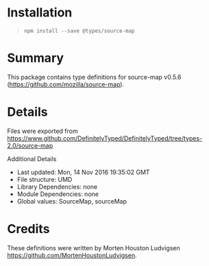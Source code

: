 # Installation
> `npm install --save @types/source-map`

# Summary
This package contains type definitions for source-map v0.5.6 (https://github.com/mozilla/source-map).

# Details
Files were exported from https://www.github.com/DefinitelyTyped/DefinitelyTyped/tree/types-2.0/source-map

Additional Details
 * Last updated: Mon, 14 Nov 2016 19:35:02 GMT
 * File structure: UMD
 * Library Dependencies: none
 * Module Dependencies: none
 * Global values: SourceMap, sourceMap

# Credits
These definitions were written by Morten Houston Ludvigsen <https://github.com/MortenHoustonLudvigsen>.
